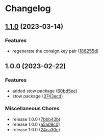 # Changelog

## [1.1.0](https://github.com/bugthing/ublue-ubuntu-nix/compare/v1.0.0...v1.1.0) (2023-03-14)


### Features

* regenerate the consign key pair ([188255d](https://github.com/bugthing/ublue-ubuntu-nix/commit/188255d2d8ea95c558d1d7c365fa91c8a9e470c4))

## 1.0.0 (2023-02-22)


### Features

* added stow package ([60bd5ee](https://github.com/bugthing/ublue-ubuntu-nix/commit/60bd5eee03fdf0cf484ca2778010b7614324f21a))
* stow package ([3743ecd](https://github.com/bugthing/ublue-ubuntu-nix/commit/3743ecd41571f9bacacacd5272f6a53be8af995c))


### Miscellaneous Chores

* release 1.0.0 ([7bbb42b](https://github.com/bugthing/ublue-ubuntu-nix/commit/7bbb42b1d53a4f5f3c85fc1d71017dfefb8d91fa))
* release 1.0.0 ([a5a09c0](https://github.com/bugthing/ublue-ubuntu-nix/commit/a5a09c029c8f62b75711beec392830bff27366df))
* release 1.0.0 ([24ca30c](https://github.com/bugthing/ublue-ubuntu-nix/commit/24ca30c1854bd1c206387f1d7f34e94c8052fc66))
